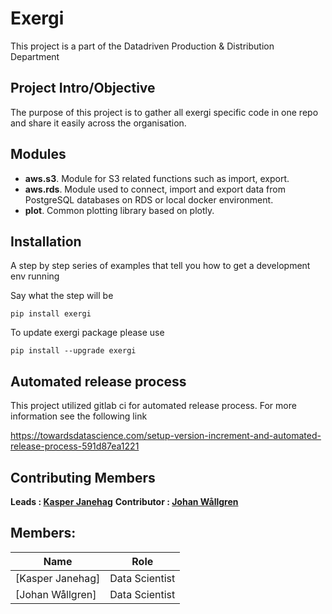 # Exergi
This project is a part of the Datadriven Production & Distribution Department 

## Project Intro/Objective
The purpose of this project is to gather all exergi specific code in one repo and share it easily across the organisation. 

## Modules
- **aws.s3**. Module for S3 related functions such as import, export. 
- **aws.rds**. Module used to connect, import and export data from PostgreSQL databases on RDS or local docker environment. 
- **plot**. Common plotting library based on plotly. 

## Installation
A step by step series of examples that tell you how to get a development env running

Say what the step will be

```
pip install exergi
```

To update exergi package please use 

```
pip install --upgrade exergi 
```

## Automated release process

This project utilized gitlab ci for automated release process. For more information see the following link

https://towardsdatascience.com/setup-version-increment-and-automated-release-process-591d87ea1221

## Contributing Members

**Leads : [Kasper Janehag](https://gitlab.stockholmexergi.io/kasper.janehag)**
**Contributor : [Johan Wållgren](https://gitlab.stockholmexergi.io/kasper.janehag)**

## Members:

|Name     |  Role  | 
|---------|-----------------|
|[Kasper Janehag] | Data Scientist        |
|[Johan Wållgren] | Data Scientist         |
